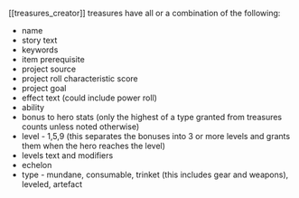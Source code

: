 [[treasures_creator]]
treasures have all or a combination of the following:

- name
- story text
- keywords
- item prerequisite
- project source
- project roll characteristic score
- project goal
- effect text (could include power roll)
- ability
- bonus to hero stats (only the highest of a type granted from treasures counts unless noted otherwise)
- level - 1,5,9 (this separates the bonuses into 3 or more levels and grants them when the hero reaches the level)
- levels text and modifiers
- echelon
- type - mundane, consumable, trinket (this includes gear and weapons), leveled, artefact
